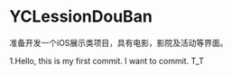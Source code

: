 # YCLessionDouBan
准备开发一个iOS展示类项目，具有电影，影院及活动等界面。

1.Hello, this is my first commit.
I want to commit.
    T_T